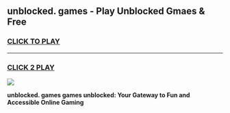 
## unblocked. games - Play Unblocked Gmaes & Free
<h3>
<a href="https://premium.freeplayer.one?title=unblocked._games&ref=19F">CLICK TO PLAY</a></h3>
<hr>

<h3>
<a href="https://premium.freeplayer.one?title=unblocked._games&ref=19F">CLICK 2 PLAY</a>
  
</h3>

<a href="https://premium.freeplayer.one?title=unblocked._games&ref=19F/"><img src="https://clearcache.store/games.png"></a>


**unblocked. games games unblocked: Your Gateway to Fun and Accessible Online Gaming**
